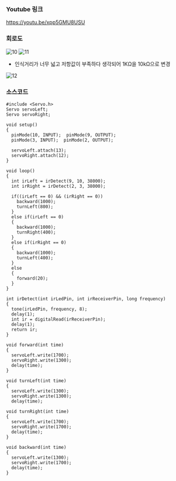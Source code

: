 ### Youtube 링크

https://youtu.be/xpp5GMU8USU

### 회로도

![10](https://user-images.githubusercontent.com/50912987/68826657-23ba2a00-06e2-11ea-9751-21efd3ac6bde.JPG)
![11](https://user-images.githubusercontent.com/50912987/68826680-3af91780-06e2-11ea-8ef4-86c5db221bb0.JPG)

* 인식거리가 너무 넓고 저항값이 부족하다 생각되어 1KΩ을 10kΩ으로 변경

![12](https://user-images.githubusercontent.com/50912987/68826834-e1451d00-06e2-11ea-85d5-6b508b7ec267.jpg)


### 소스코드

```
#include <Servo.h>                        
Servo servoLeft;                           
Servo servoRight;
 
void setup()                                 
{
  pinMode(10, INPUT);  pinMode(9, OUTPUT);  
  pinMode(3, INPUT);  pinMode(2, OUTPUT);   

  servoLeft.attach(13);                     
  servoRight.attach(12);                    
}  
 
void loop()                                  
{
  int irLeft = irDetect(9, 10, 38000);      
  int irRight = irDetect(2, 3, 38000);       

  if((irLeft == 0) && (irRight == 0))      
    backward(1000);                          
    turnLeft(800);                          
  }
  else if(irLeft == 0)                      
  {
    backward(1000);                         
    turnRight(400);                         
  }
  else if(irRight == 0)                      
  {
    backward(1000);                          
    turnLeft(400);                          
  }
  else                                      
  {
    forward(20);                             
  }
}

int irDetect(int irLedPin, int irReceiverPin, long frequency)
{
  tone(irLedPin, frequency, 8);             
  delay(1);                                 
  int ir = digitalRead(irReceiverPin);      
  delay(1);                                  
  return ir;                                
}  

void forward(int time)                      
{
  servoLeft.write(1700);        
  servoRight.write(1300);       
  delay(time);                              
}

void turnLeft(int time)                     
{
  servoLeft.write(1300);         
  servoRight.write(1300);       
  delay(time);                               

void turnRight(int time)                    
{
  servoLeft.write(1700);         
  servoRight.write(1700);        
  delay(time);                               
}

void backward(int time)                     
{
  servoLeft.write(1300);        
  servoRight.write(1700);       
  delay(time);                               
}
```
